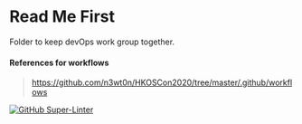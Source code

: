 # Read Me First
Folder to keep devOps work group together.

#### References for workflows  
>https://github.com/n3wt0n/HKOSCon2020/tree/master/.github/workflows

[![GitHub Super-Linter](https://github.com/<OWNER>/<REPOSITORY>/workflows/Lint%20Code%20Base/badge.svg)](https://github.com/marketplace/actions/super-linter)
